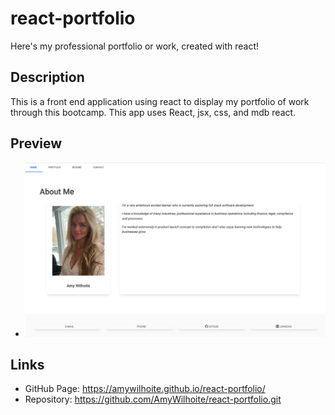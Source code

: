 # react-portfolio
Here's my professional portfolio or work, created with react!

## Description
This is a front end application using react to display my portfolio of work through this bootcamp. This app uses React, jsx, css, and mdb react.

## Preview
*  ![profile](./src/components/assets/react-portfolio.png)


## Links
* GitHub Page: https://amywilhoite.github.io/react-portfolio/
* Repository: https://github.com/AmyWilhoite/react-portfolio.git

